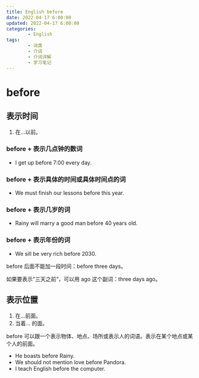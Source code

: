 ```yaml
---
title: English before
date: 2022-04-17 6:00:00
updated: 2022-04-17 6:00:00
categories:
        - English
tags:
        - 词类
        - 介词
        - 介词详解
        - 学习笔记
---
```


# before

## 表示时间

1. 在...以前。

### before + 表示几点钟的数词

- I get up before 7:00 every day.

### before + 表示具体的时间或具体时间点的词

- We must finish our lessons before this year.

### before + 表示几岁的词

- Rainy will marry a good man before 40 years old.

### before + 表示年份的词

- We sill be very rich before 2030.

before 后面不能加一段时间：before three days。

如果要表示”三天之前“，可以用 ago 这个副词：three days ago。

## 表示位置

1. 在...前面。
2. 当着... 的面。

before 可以跟一个表示物体、地点、场所或表示人的词语。表示在某个地点或某个人的前面。

- He boasts before Rainy.
- We should not mention love before Pandora.
- I teach English before the computer.